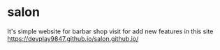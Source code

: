 # salon
 It's simple website for barbar shop
 visit for add new features in this site
https://devplay9847.github.io/salon.github.io/
